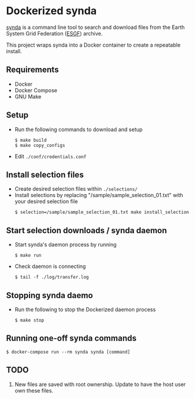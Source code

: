 # Dockerized synda
[synda](http://prodiguer.github.io/synda/) is a command line tool to search and download files from the Earth System Grid Federation ([ESGF](http://pcmdi.llnl.gov/)) archive.

This project wraps synda into a Docker container to create a repeatable install.

## Requirements
* Docker
* Docker Compose
* GNU Make

## Setup
* Run the following commands to download and setup
  ```
  $ make build
  $ make copy_configs
  ```
* Edit `./conf/credentials.conf`

## Install selection files
* Create desired selection files within `./selections/`
* Install selections by replacing "/sample/sample_selection_01.txt" with your desired selection file
  ```
  $ selection=/sample/sample_selection_01.txt make install_selection
  ```

## Start selection downloads / synda daemon
* Start synda's daemon process by running
  ```
  $ make run
  ```
* Check daemon is connecting
  ```
  $ tail -f ./log/transfer.log
  ```

## Stopping synda daemo
* Run the following to stop the Dockerized daemon process
  ```
  $ make stop
  ```

## Running one-off synda commands
```
$ docker-compose run --rm synda synda [command]
```

## TODO
1. New files are saved with root ownership. Update to have the host user own these files.
